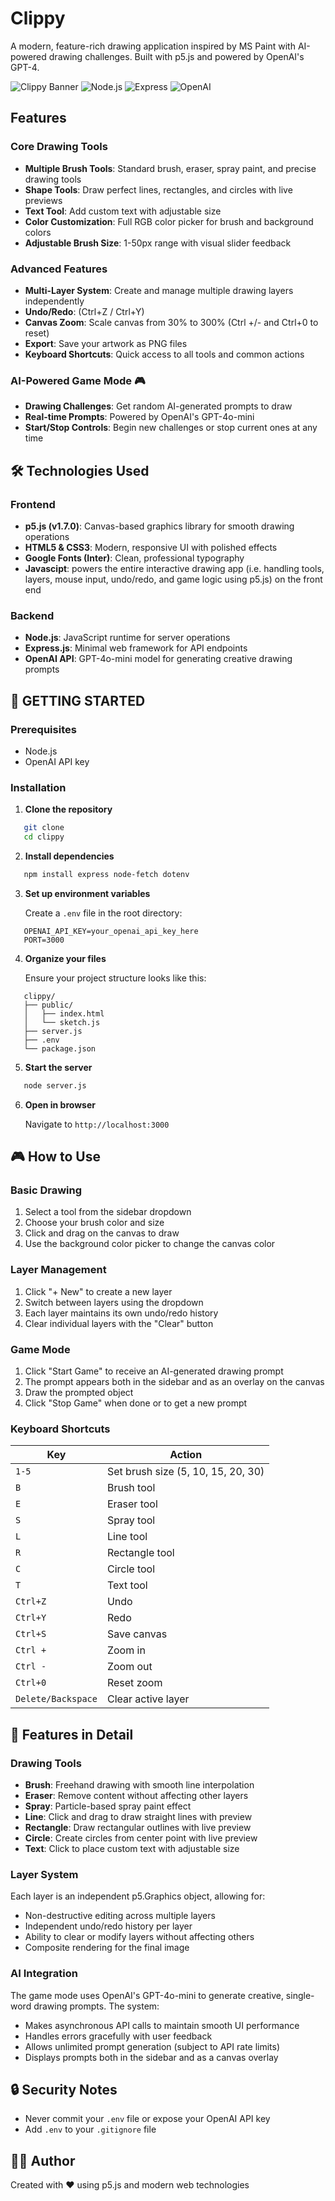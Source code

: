 # Clippy

A modern, feature-rich drawing application inspired by MS Paint with AI-powered drawing challenges. Built with p5.js and powered by OpenAI's GPT-4.

![Clippy Banner](https://img.shields.io/badge/p5.js-ED225D?style=for-the-badge&logo=p5.js&logoColor=white)
![Node.js](https://img.shields.io/badge/Node.js-339933?style=for-the-badge&logo=node.js&logoColor=white)
![Express](https://img.shields.io/badge/Express-000000?style=for-the-badge&logo=express&logoColor=white)
![OpenAI](https://img.shields.io/badge/OpenAI-412991?style=for-the-badge&logo=openai&logoColor=white)

## Features

### Core Drawing Tools
- **Multiple Brush Tools**: Standard brush, eraser, spray paint, and precise drawing tools
- **Shape Tools**: Draw perfect lines, rectangles, and circles with live previews
- **Text Tool**: Add custom text with adjustable size
- **Color Customization**: Full RGB color picker for brush and background colors
- **Adjustable Brush Size**: 1-50px range with visual slider feedback

### Advanced Features

- **Multi-Layer System**: Create and manage multiple drawing layers independently
- **Undo/Redo**: (Ctrl+Z / Ctrl+Y)
- **Canvas Zoom**: Scale canvas from 30% to 300% (Ctrl +/- and Ctrl+0 to reset)
- **Export**: Save your artwork as PNG files
- **Keyboard Shortcuts**: Quick access to all tools and common actions

### AI-Powered Game Mode 🎮
- **Drawing Challenges**: Get random AI-generated prompts to draw
- **Real-time Prompts**: Powered by OpenAI's GPT-4o-mini
- **Start/Stop Controls**: Begin new challenges or stop current ones at any time

## 🛠️ Technologies Used

### Frontend
- **p5.js (v1.7.0)**: Canvas-based graphics library for smooth drawing operations
- **HTML5 & CSS3**: Modern, responsive UI with polished effects
- **Google Fonts (Inter)**: Clean, professional typography
- **Javascipt**: powers the entire interactive drawing app (i.e. handling tools, layers, mouse input, undo/redo, and game logic using p5.js) on the front end

### Backend
- **Node.js**: JavaScript runtime for server operations
- **Express.js**: Minimal web framework for API endpoints
- **OpenAI API**: GPT-4o-mini model for generating creative drawing prompts

## 🚀 GETTING STARTED

### Prerequisites
- Node.js
- OpenAI API key

### Installation

1. **Clone the repository**
```bash
   git clone 
   cd clippy
```

2. **Install dependencies**
```bash
   npm install express node-fetch dotenv
```

3. **Set up environment variables**
   
   Create a `.env` file in the root directory:
```env
   OPENAI_API_KEY=your_openai_api_key_here
   PORT=3000
```

4. **Organize your files**
   
   Ensure your project structure looks like this:
```
   clippy/
   ├── public/
   │   ├── index.html
   │   └── sketch.js
   ├── server.js
   ├── .env
   └── package.json
```

5. **Start the server**
```bash
   node server.js
```

6. **Open in browser**
   
   Navigate to `http://localhost:3000`

## 🎮 How to Use

### Basic Drawing
1. Select a tool from the sidebar dropdown
2. Choose your brush color and size
3. Click and drag on the canvas to draw
4. Use the background color picker to change the canvas color

### Layer Management
1. Click "+ New" to create a new layer
2. Switch between layers using the dropdown
3. Each layer maintains its own undo/redo history
4. Clear individual layers with the "Clear" button

### Game Mode
1. Click "Start Game" to receive an AI-generated drawing prompt
2. The prompt appears both in the sidebar and as an overlay on the canvas
3. Draw the prompted object
4. Click "Stop Game" when done or to get a new prompt

### Keyboard Shortcuts
| Key | Action |
|-----|--------|
| `1-5` | Set brush size (5, 10, 15, 20, 30) |
| `B` | Brush tool |
| `E` | Eraser tool |
| `S` | Spray tool |
| `L` | Line tool |
| `R` | Rectangle tool |
| `C` | Circle tool |
| `T` | Text tool |
| `Ctrl+Z` | Undo |
| `Ctrl+Y` | Redo |
| `Ctrl+S` | Save canvas |
| `Ctrl +` | Zoom in |
| `Ctrl -` | Zoom out |
| `Ctrl+0` | Reset zoom |
| `Delete/Backspace` | Clear active layer |

## 🎨 Features in Detail

### Drawing Tools
- **Brush**: Freehand drawing with smooth line interpolation
- **Eraser**: Remove content without affecting other layers
- **Spray**: Particle-based spray paint effect
- **Line**: Click and drag to draw straight lines with preview
- **Rectangle**: Draw rectangular outlines with live preview
- **Circle**: Create circles from center point with live preview
- **Text**: Click to place custom text with adjustable size

### Layer System
Each layer is an independent p5.Graphics object, allowing for:
- Non-destructive editing across multiple layers
- Independent undo/redo history per layer
- Ability to clear or modify layers without affecting others
- Composite rendering for the final image

### AI Integration
The game mode uses OpenAI's GPT-4o-mini to generate creative, single-word drawing prompts. The system:
- Makes asynchronous API calls to maintain smooth UI performance
- Handles errors gracefully with user feedback
- Allows unlimited prompt generation (subject to API rate limits)
- Displays prompts both in the sidebar and as a canvas overlay

## 🔒 Security Notes

- Never commit your `.env` file or expose your OpenAI API key
- Add `.env` to your `.gitignore` file

## 👨‍💻 Author

Created with ❤️ using p5.js and modern web technologies


